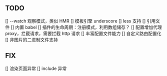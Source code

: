 ## TODO
[] --watch 观察模式，类似 HMR 
[] 模板引擎 underscore
[] less 支持
[] 引用文件
[] 内置 babel
[] 插件的生命周期：注册模式，利用数组储存？
[] 配置增加代理 proxy，拦截请求，需要拦截 http 请求
[] 丰富配置文件能力
[] 自定义路由配置化
[] 非图片的二进制文件支持

## FIX
[] 渲染页面异常
[] include 异常
